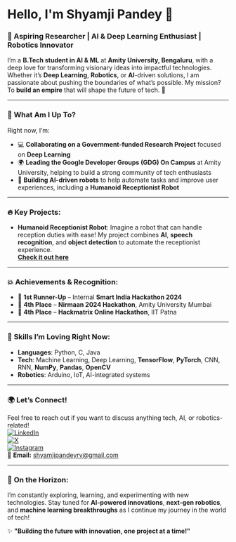 # Hello, I'm **Shyamji Pandey** 👋  
### 🚀 Aspiring Researcher | AI & Deep Learning Enthusiast | Robotics Innovator  

I’m a **B.Tech student in AI & ML** at **Amity University, Bengaluru**, with a deep love for transforming visionary ideas into impactful technologies. Whether it’s **Deep Learning**, **Robotics**, or **AI**-driven solutions, I am passionate about pushing the boundaries of what’s possible. My mission? To **build an empire** that will shape the future of tech. 🚀

---

### 🌱 **What Am I Up To?**  
Right now, I’m:  
- 💻 **Collaborating on a Government-funded Research Project** focused on **Deep Learning**
- 🌍 **Leading the Google Developer Groups (GDG) On Campus** at Amity University, helping to build a strong community of tech enthusiasts  
- 🤖 **Building AI-driven robots** to help automate tasks and improve user experiences, including a **Humanoid Receptionist Robot**  

---

### 🔥 **Key Projects:**  
- **Humanoid Receptionist Robot**: Imagine a robot that can handle reception duties with ease! My project combines **AI**, **speech recognition**, and **object detection** to automate the receptionist experience.  
  [**Check it out here**](https://www.linkedin.com/posts/shyamji-pandey_amityuniversity-iitpatna-hackingly-activity-7212805705211265024-kElM?utm_source=share&utm_medium=member_desktop)

---

### 💥 **Achievements & Recognition:**  
- 🥈 **1st Runner-Up** – Internal **Smart India Hackathon 2024**  
- 🏅 **4th Place** – **Nirmaan 2024 Hackathon**, Amity University Mumbai  
- 🏅 **4th Place** – **Hackmatrix Online Hackathon**, IIT Patna  

---

### 🧠 **Skills I’m Loving Right Now:**  
- **Languages**: Python, C, Java  
- **Tech**: Machine Learning, Deep Learning, **TensorFlow**, **PyTorch**, CNN, RNN, **NumPy**, **Pandas**, **OpenCV**  
- **Robotics**: Arduino, IoT, AI-integrated systems  

---

### 🌍 **Let’s Connect!**  
Feel free to reach out if you want to discuss anything tech, AI, or robotics-related!  
[![LinkedIn](https://img.shields.io/badge/-LinkedIn-0077B5?style=flat&logo=linkedin&logoColor=white)](https://linkedin.com/in/shyamji-pandey)  
[![X](https://img.shields.io/badge/-X-1DA1F2?style=flat&logo=x&logoColor=white)](https://x.com/Shyam25351)  
[![Instagram](https://img.shields.io/badge/-Instagram-E4405F?style=flat&logo=instagram&logoColor=white)](https://www.instagram.com/shyamji.pandey/)  
📧 **Email:** shyamjipandeyrv@gmail.com  

---

### 🔮 **On the Horizon:**  
I’m constantly exploring, learning, and experimenting with new technologies. Stay tuned for **AI-powered innovations**, **next-gen robotics**, and **machine learning breakthroughs** as I continue my journey in the world of tech!  

✨ **"Building the future with innovation, one project at a time!"**  
<!---
ShyamRV/ShyamRV is a ✨ special ✨ repository because its `README.md` (this file) appears on your GitHub profile.
You can click the Preview link to take a look at your changes.
--->
